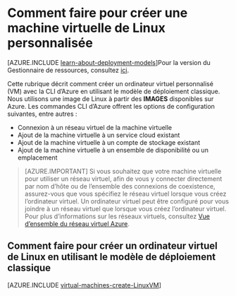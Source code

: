 <properties
    pageTitle="Créer une VM Linux | Microsoft Azure"
    description="Apprenez à créer un ordinateur virtuel personnalisé avec le modèle classique de déploiement exécutant le système d’exploitation Linux."
    services="virtual-machines-linux"
    documentationCenter=""
    authors="iainfoulds"
    manager="timlt"
    editor="tysonn"
    tags="azure-service-management"/>

<tags
    ms.service="virtual-machines-linux"
    ms.workload="infrastructure-services"
    ms.tgt_pltfrm="vm-linux"
    ms.devlang="na"
    ms.topic="article"
    ms.date="08/23/2016"
    ms.author="iainfou"/>

# <a name="how-to-create-a-custom-linux-vm"></a>Comment faire pour créer une machine virtuelle de Linux personnalisée

[AZURE.INCLUDE [learn-about-deployment-models](../../includes/learn-about-deployment-models-classic-include.md)]Pour la version du Gestionnaire de ressources, consultez [ici](virtual-machines-linux-create-cli-complete.md).

Cette rubrique décrit comment créer un ordinateur virtuel personnalisé (VM) avec la CLI d’Azure en utilisant le modèle de déploiement classique. Nous utilisons une image de Linux à partir des **IMAGES** disponibles sur Azure. Les commandes CLI d’Azure offrent les options de configuration suivantes, entre autres :

- Connexion à un réseau virtuel de la machine virtuelle
- Ajout de la machine virtuelle à un service cloud existant
- Ajout de la machine virtuelle à un compte de stockage existant
- Ajout de la machine virtuelle à un ensemble de disponibilité ou un emplacement

> [AZURE.IMPORTANT] Si vous souhaitez que votre machine virtuelle pour utiliser un réseau virtuel, afin de vous y connecter directement par nom d’hôte ou de l’ensemble des connexions de coexistence, assurez-vous que vous spécifiez le réseau virtuel lorsque vous créez l’ordinateur virtuel. Un ordinateur virtuel peut être configuré pour vous joindre à un réseau virtuel que lorsque vous créez l’ordinateur virtuel. Pour plus d’informations sur les réseaux virtuels, consultez [Vue d’ensemble du réseau virtuel Azure](http://go.microsoft.com/fwlink/p/?LinkID=294063).


## <a name="how-to-create-a-linux-virtual-machine-using-the-classic-deployment-model"></a>Comment faire pour créer un ordinateur virtuel de Linux en utilisant le modèle de déploiement classique

[AZURE.INCLUDE [virtual-machines-create-LinuxVM](../../includes/virtual-machines-create-linuxvm.md)]
